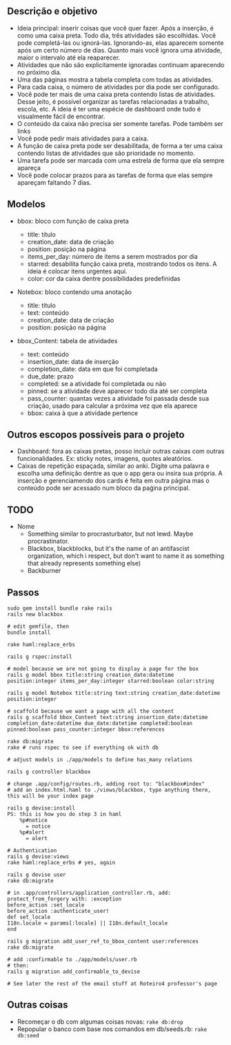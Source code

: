 ## Descrição e objetivo

- Ideia principal: inserir coisas que você quer fazer. Após a inserção, é como uma caixa preta. Todo dia, três atividades são escolhidas. Você pode completá-las ou ignorá-las. Ignorando-as, elas aparecem somente após um certo número de dias. Quanto mais você ignora uma atividade, maior o intervalo até ela reaparecer.
- Atividades que não são explicitamente ignoradas continuam aparecendo no próximo dia.
- Uma das páginas mostra a tabela completa com todas as atividades.
- Para cada caixa, o número de atividades por dia pode ser configurado.
- Você pode ter mais de uma caixa preta contendo listas de atividades. Desse jeito, é possível organizar as tarefas relacionadas a trabalho, escola, etc. A ideia é ter uma espécie de dashboard onde tudo é visualmente fácil de encontrar.
- O conteúdo da caixa não precisa ser somente tarefas. Pode também ser links
- Você pode pedir mais atividades para a caixa.
- A função de caixa preta pode ser desabilitada, de forma a ter uma caixa contendo listas de atividades que são prioridade no momento.
- Uma tarefa pode ser marcada com uma estrela de forma que ela sempre apareça
- Você pode colocar prazos para as tarefas de forma que elas sempre apareçam faltando 7 dias.

## Modelos

- bbox: bloco com função de caixa preta
  - title: título
  - creation_date: data de criação
  - position: posição na página
  - items_per_day: número de items a serem mostrados por dia
  - starred: desabilita função caixa preta, mostrando todos os itens. A ideia é colocar itens urgentes aqui.
  - color: cor da caixa dentre possibilidades predefinidas

- Notebox: bloco contendo uma anotação
  - title: título
  - text: conteúdo
  - creation_date: data de criação
  - position: posição na página
 
- bbox_Content: tabela de atividades
  - text: conteúdo
  - insertion_date: data de inserção
  - completion_date: data em que foi completada
  - due_date: prazo
  - completed: se a atividade foi completada ou não
  - pinned: se a atividade deve aparecer todo dia até ser completa
  - pass_counter: quantas vezes a atividade foi passada desde sua criação, usado para calcular a próxima vez que ela aparece
  - bbox: caixa à que a atividade pertence

## Outros escopos possíveis para o projeto

- Dashboard: fora as caixas pretas, posso incluir outras caixas com outras funcionalidades. Ex: sticky notes, imagens, quotes aleatórios.
- Caixas de repetição espaçada, similar ao anki. Digite uma palavra e escolha uma definição dentre as que o app gera ou insira sua própria. A inserção e gerenciamendo dos cards é feita em outra página mas o conteúdo pode ser acessado num bloco da paǵina principal.


## TODO

- Nome
    - Something similar to procrasturbator, but not lewd. Maybe procrastinator.
    - Blackbox, blackblocks, but it's the name of an antifascist organization, which i respect, but don't want to name it as something that already represents something else)
    - Backburner


## Passos

```
sudo gem install bundle rake rails
rails new blackbox

# edit gemfile, then
bundle install

rake haml:replace_erbs

rails g rspec:install

# model because we are not going to display a page for the box
rails g model bbox title:string creation_date:datetime position:integer items_per_day:integer starred:boolean color:string

rails g model Notebox title:string text:string creation_date:datetime position:integer

# scaffold because we want a page with all the content
rails g scaffold bbox_Content text:string insertion_date:datetime completion_date:datetime due_date:datetime completed:boolean pinned:boolean pass_counter:integer bbox:references

rake db:migrate
rake # runs rspec to see if everything ok with db

# adjust models in ./app/models to define has_many relations

rails g controller blackbox

# change .app/config/routes.rb, adding root to: "blackbox#index"
# add an index.html.haml to ./views/blackbox, type anything there, this will be your index page

rails g devise:install
PS: this is how you do step 3 in haml
    %p#notice
      = notice
    %p#alert
      = alert

# Authentication
rails g devise:views
rake haml:replace_erbs # yes, again

rails g devise user
rake db:migrate

# in .app/controllers/application_controller.rb, add:
protect_from_forgery with: :exception
before_action :set_locale
before_action :authenticate_user!
def set_locale
I18n.locale = params[:locale] || I18n.default_locale
end

rails g migration add_user_ref_to_bbox_content user:references
rake db:migrate

# add :confirmable to ./app/models/user.rb
# then:
rails g migration add_confirmable_to_devise

# See later the rest of the email stuff at Roteiro4 professor's page

``` 

## Outras coisas

- Recomeçar o db com algumas coisas novas: `rake db:drop`
- Repopular o banco com base nos comandos em db/seeds.rb: `rake db:seed`